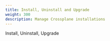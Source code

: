 ```yaml
---
title: Install, Uninstall and Upgrade
weight: 300
description: Manage Crossplane installations
---
```


Install, Uninstall, Upgrade
